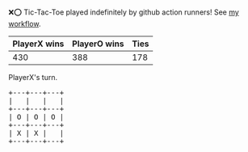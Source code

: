 :x::o: Tic-Tac-Toe played indefinitely by github action runners! See [my workflow](.github/workflows/play.yaml).

|PlayerX wins|PlayerO wins|Ties|
|-|-|-|
|430|388|178|

PlayerX's turn.

<pre>
+---+---+---+
|   |   |   |
+---+---+---+
| O | O | O |
+---+---+---+
| X | X |   |
+---+---+---+
</pre>
